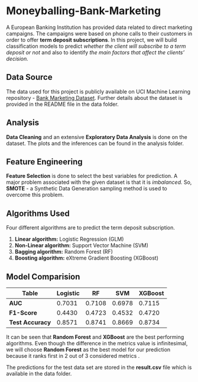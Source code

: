 # Moneyballing-Bank-Marketing

A European Banking Institution has provided data related to direct marketing campaigns. The campaigns were based on phone calls to their customers in order to offer **term deposit subscriptions**. In this project, we will build classification models to predict *whether the client will subscribe to a term deposit or not* and also to identify *the main factors that affect the clients’ decision.*

## Data Source

The data used for this project is publicly available on UCI Machine Learning repository - [Bank Marketing Dataset](https://archive.ics.uci.edu/ml/datasets/bank+marketing).
Further details about the dataset is provided in the README file in the data folder.

## Analysis

**Data Cleaning** and an extensive **Exploratory Data Analysis** is done on the dataset. The plots and the inferences can be found in the analysis folder.

## Feature Engineering

**Feature Selection** is done to select the best variables for prediction. 
A major problem associated with the given dataset is that it is *imbalanced.* So, **SMOTE** - a Synthetic Data Generation sampling method is used to overcome this problem. 

## Algorithms Used

Four different algorithms are to predict the term deposit subscription.
1.	**Linear algorithm:** Logistic Regression (GLM)
2. 	**Non-Linear algorithm:** Support Vector Machine (SVM)
3. 	**Bagging algorithm:** Random Forest (RF)
4. 	**Boosting algorithm:** eXtreme Gradient Boosting (XGBoost)

## Model Comparision 

Table             | Logistic | RF | SVM | XGBoost
-----------       | -----    |----| ----| ------- 
**AUC**           | 0.7031   | 0.7108| 0.6978| 0.7115
**F1-Score**      | 0.4430 | 0.4723 | 0.4532 | 0.4720
**Test Accuracy** | 0.8571 | 0.8741 | 0.8669 | 0.8734

It can be seen that **Random Forest** and **XGBoost**  are the best performing algorithms. Even though the difference in the metrics value is infinitesimal, we will choose **Random Forest** as the best model for our prediction because it ranks first in 2 out of 3 considered metrics .

The predictions for the test data set are stored in the **result.csv** file which is available in the data folder. 








